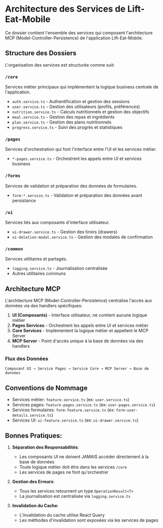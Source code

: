 # Architecture des Services de Lift-Eat-Mobile

Ce dossier contient l'ensemble des services qui composent l'architecture MCP (Model-Controller-Persistence) de l'application Lift-Eat-Mobile.

## Structure des Dossiers

L'organisation des services est structurée comme suit:

### `/core`

Services métier principaux qui implémentent la logique business centrale de l'application.

- `auth.service.ts` - Authentification et gestion des sessions
- `user.service.ts` - Gestion des utilisateurs (profils, préférences)
- `nutrition.service.ts` - Calculs nutritionnels et gestion des objectifs
- `meal.service.ts` - Gestion des repas et ingrédients
- `plan.service.ts` - Gestion des plans nutritionnels
- `progress.service.ts` - Suivi des progrès et statistiques

### `/pages`

Services d'orchestration qui font l'interface entre l'UI et les services métier.

- `*-pages.service.ts` - Orchestrent les appels entre UI et services business

### `/forms`

Services de validation et préparation des données de formulaires.

- `form-*.service.ts` - Validation et préparation des données avant persistance

### `/ui`

Services liés aux composants d'interface utilisateur.

- `ui-drawer.service.ts` - Gestion des tiroirs (drawers)
- `ui-deletion-modal.service.ts` - Gestion des modales de confirmation

### `/common`

Services utilitaires et partagés.

- `logging.service.ts` - Journalisation centralisée
- Autres utilitaires communs

## Architecture MCP

L'architecture MCP (Model-Controller-Persistence) centralise l'accès aux données via des handlers spécifiques:

1. **UI (Composants)** - Interface utilisateur, ne contient aucune logique métier
2. **Pages Services** - Orchestrent les appels entre UI et services métier
3. **Core Services** - Implémentent la logique métier et appellent le MCP Server
4. **MCP Server** - Point d'accès unique à la base de données via des handlers

### Flux des Données

```
Composant UI → Service Pages → Service Core → MCP Server → Base de données
```

## Conventions de Nommage

- Services métier: `feature.service.ts` (ex: `user.service.ts`)
- Services pages: `feature-pages.service.ts` (ex: `user-pages.service.ts`)
- Services formulaires: `form-feature.service.ts` (ex: `form-user-details.service.ts`)
- Services UI: `ui-feature.service.ts` (ex: `ui-drawer.service.ts`)

## Bonnes Pratiques:

1. **Séparation des Responsabilités**:

   - Les composants UI ne doivent JAMAIS accéder directement à la base de données
   - Toute logique métier doit être dans les services `/core`
   - Les services de pages ne font qu'orchestrer

2. **Gestion des Erreurs**:

   - Tous les services retournent un type `OperationResult<T>`
   - La journalisation est centralisée via `logging.service.ts`

3. **Invalidation du Cache**:
   - L'invalidation du cache utilise React Query
   - Les méthodes d'invalidation sont exposées via les services de pages
